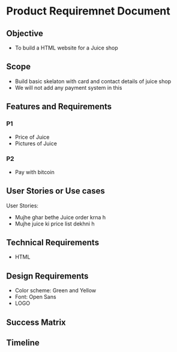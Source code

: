 # Product Requiremnet Document

## Objective
- To build a HTML website for a Juice shop

## Scope
- Build basic skelaton with card and contact details of juice shop
- We will not add any payment system in this

## Features and Requirements

### P1
- Price of Juice
- Pictures of Juice

### P2
- Pay with bitcoin   

## User Stories or Use cases
User Stories:
- Mujhe ghar bethe Juice order krna h
- Mujhe juice ki price list dekhni h

## Technical Requirements
- HTML
## Design Requirements 
- Color scheme: Green and Yellow
- Font: Open Sans
- LOGO
## Success Matrix
## Timeline

